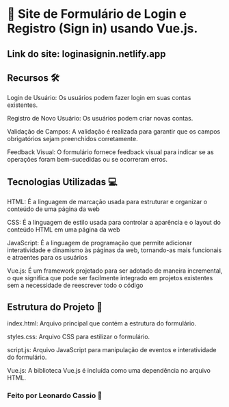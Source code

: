 # 📝 Site de Formulário de Login e Registro (Sign in) usando Vue.js.

## Link do site: loginasignin.netlify.app

## Recursos 🛠️

Login de Usuário: Os usuários podem fazer login em suas contas existentes.

Registro de Novo Usuário: Os usuários podem criar novas contas.

Validação de Campos: A validação é realizada para garantir que os campos obrigatórios sejam preenchidos corretamente.

Feedback Visual: O formulário fornece feedback visual para indicar se as operações foram bem-sucedidas ou se ocorreram erros.

## Tecnologias Utilizadas 💻

HTML: É a linguagem de marcação usada para estruturar e organizar o conteúdo de uma página da web

CSS: É a linguagem de estilo usada para controlar a aparência e o layout do conteúdo HTML em uma página da web

JavaScript: É a linguagem de programação que permite adicionar interatividade e dinamismo às páginas da web, tornando-as mais funcionais e atraentes para os usuários

Vue.js: É um framework projetado para ser adotado de maneira incremental, o que significa que pode ser facilmente integrado em projetos existentes sem a necessidade de reescrever todo o código

## Estrutura do Projeto 📂

index.html: Arquivo principal que contém a estrutura do formulário.

styles.css: Arquivo CSS para estilizar o formulário.

script.js: Arquivo JavaScript para manipulação de eventos e interatividade do formulário.

Vue.js: A biblioteca Vue.js é incluída como uma dependência no arquivo HTML.

### Feito por Leonardo Cassio 🚀
